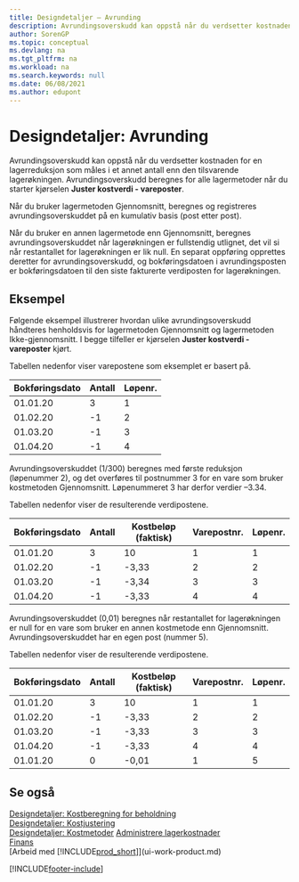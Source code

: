 ```yaml
---
title: Designdetaljer – Avrunding
description: Avrundingsoverskudd kan oppstå når du verdsetter kostnaden for en lagerreduksjon som måles i et annet antall enn den tilsvarende lagerøkningen.
author: SorenGP
ms.topic: conceptual
ms.devlang: na
ms.tgt_pltfrm: na
ms.workload: na
ms.search.keywords: null
ms.date: 06/08/2021
ms.author: edupont
---
```

# <a name="design-details-rounding" />Designdetaljer: Avrunding
Avrundingsoverskudd kan oppstå når du verdsetter kostnaden for en lagerreduksjon som måles i et annet antall enn den tilsvarende lagerøkningen. Avrundingsoverskudd beregnes for alle lagermetoder når du starter kjørselen **Juster kostverdi - vareposter**.  

 Når du bruker lagermetoden Gjennomsnitt, beregnes og registreres avrundingsoverskuddet på en kumulativ basis (post etter post).  

 Når du bruker en annen lagermetode enn Gjennomsnitt, beregnes avrundingsoverskuddet når lagerøkningen er fullstendig utlignet, det vil si når restantallet for lagerøkningen er lik null. En separat oppføring opprettes deretter for avrundingsoverskudd, og bokføringsdatoen i avrundingsposten er bokføringsdatoen til den siste fakturerte verdiposten for lagerøkningen.  

## <a name="example" />Eksempel
 Følgende eksempel illustrerer hvordan ulike avrundingsoverskudd håndteres henholdsvis for lagermetoden Gjennomsnitt og lagermetoden Ikke-gjennomsnitt. I begge tilfeller er kjørselen **Juster kostverdi - vareposter** kjørt.  

 Tabellen nedenfor viser varepostene som eksemplet er basert på.  

|Bokføringsdato|Antall|Løpenr.|  
|------------------|--------------|---------------|  
|01.01.20|3|1|  
|01.02.20|-1|2|  
|01.03.20|-1|3|  
|01.04.20|-1|4|  

 Avrundingsoverskuddet (1/300) beregnes med første reduksjon (løpenummer 2), og det overføres til postnummer 3 for en vare som bruker kostmetoden Gjennomsnitt. Løpenummeret 3 har derfor verdier –3.34.  

 Tabellen nedenfor viser de resulterende verdipostene.  

|Bokføringsdato|Antall|Kostbeløp (faktisk)|Varepostnr.|Løpenr.|  
|------------------|--------------|----------------------------|---------------------------|---------------|  
|01.01.20|3|10|1|1|  
|01.02.20|-1|-3,33|2|2|  
|01.03.20|-1|-3,34|3|3|  
|01.04.20|-1|-3,33|4|4|  

 Avrundingsoverskuddet (0,01) beregnes når restantallet for lagerøkningen er null for en vare som bruker en annen kostmetode enn Gjennomsnitt. Avrundingsoverskuddet har en egen post (nummer 5).  

 Tabellen nedenfor viser de resulterende verdipostene.  

|Bokføringsdato|Antall|Kostbeløp (faktisk)|Varepostnr.|Løpenr.|  
|------------------|--------------|----------------------------|---------------------------|---------------|  
|01.01.20|3|10|1|1|  
|01.02.20|-1|-3,33|2|2|  
|01.03.20|-1|-3,33|3|3|  
|01.04.20|-1|-3,33|4|4|  
|01.01.20|0|-0,01|1|5|  

## <a name="see-also" />Se også
 [Designdetaljer: Kostberegning for beholdning](design-details-inventory-costing.md)   
 [Designdetaljer: Kostjustering](design-details-cost-adjustment.md)   
 [Designdetaljer: Kostmetoder](design-details-costing-methods.md) [Administrere lagerkostnader](finance-manage-inventory-costs.md)  
 [Finans](finance.md)  
 [Arbeid med [!INCLUDE[prod_short](includes/prod_short.md)]](ui-work-product.md)


[!INCLUDE[footer-include](includes/footer-banner.md)]
